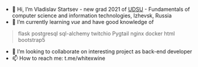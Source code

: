 - 👋 Hi, I’m Vladislav Startsev - new grad 2021 of [UDSU](https://udsu.ru/English/About-UdSU) - Fundamentals of computer science and information technologies, Izhevsk, Russia
- 🌱 I’m currently learning *vue* and have good knowledge of 
> flask
 postgresql
 sql-alchemy
 twitchio
 Pygtail
 nginx
 docker
 html
 bootstrap5 

- 💞️ I’m looking to collaborate on interesting project as back-end developer 
- 📫 How to reach me: t.me/whitexwine
